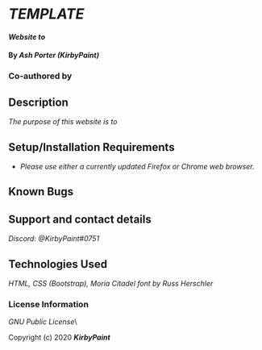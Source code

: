 # _TEMPLATE_

#### _Website to <PURPOSE>_

#### By _**Ash Porter (KirbyPaint)**_
### Co-authored by _**<AUTHOR>**_

## Description

_The purpose of this website is to <DETAILED PURPOSE>_

## Setup/Installation Requirements

* _Please use either a currently updated Firefox or Chrome web browser._

## Known Bugs

## Support and contact details

_Discord: @KirbyPaint#0751_

## Technologies Used

_HTML, CSS (Bootstrap), Moria Citadel font by Russ Herschler_

### License Information

_GNU Public License_\

Copyright (c) 2020 **_KirbyPaint_**